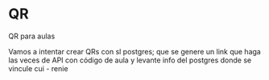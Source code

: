 # QR
QR para aulas

Vamos a intentar crear QRs con sl postgres; que se genere un link que haga las veces de API con código de aula y levante info del postgres donde se vincule cui - renie
